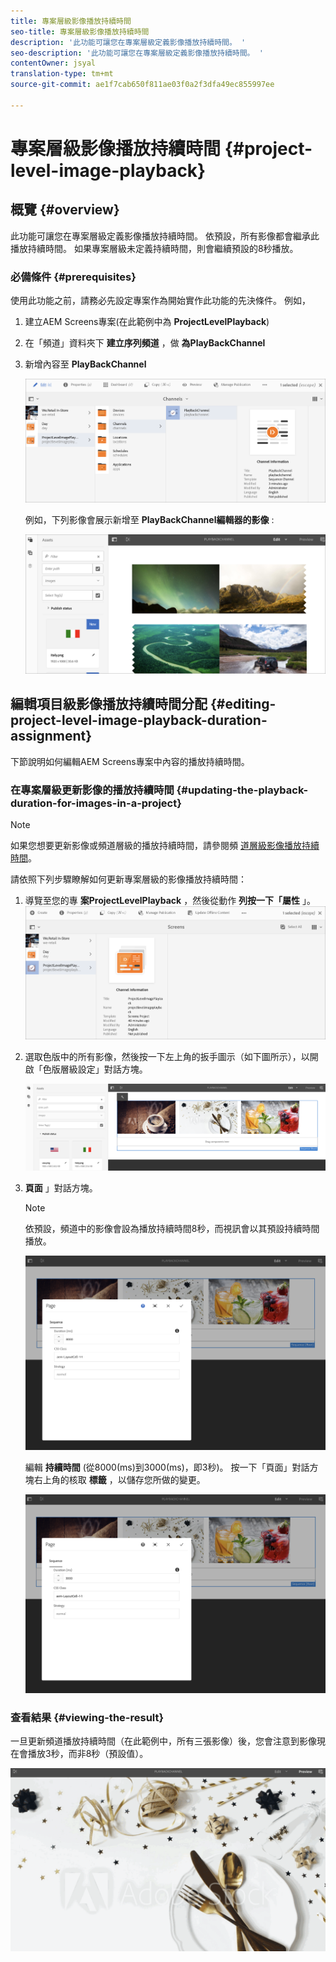 ```yaml
---
title: 專案層級影像播放持續時間
seo-title: 專案層級影像播放持續時間
description: '此功能可讓您在專案層級定義影像播放持續時間。 '
seo-description: '此功能可讓您在專案層級定義影像播放持續時間。 '
contentOwner: jsyal
translation-type: tm+mt
source-git-commit: ae1f7cab650f811ae03f0a2f3dfa49ec855997ee

---
```



# 專案層級影像播放持續時間 {#project-level-image-playback}

## 概覽 {#overview}

此功能可讓您在專案層級定義影像播放持續時間。 依預設，所有影像都會繼承此播放持續時間。 如果專案層級未定義持續時間，則會繼續預設的8秒播放。

### 必備條件 {#prerequisites}

使用此功能之前，請務必先設定專案作為開始實作此功能的先決條件。 例如，

1. 建立AEM Screens專案(在此範例中為 **ProjectLevelPlayback**)

1. 在「頻道」資料夾下 **建立序列頻道** ，做 **為PlayBackChannel**

1. 新增內容至 **PlayBackChannel**

   ![資產](assets/image_playback1.png)

   例如，下列影像會展示新增至 **PlayBackChannel編輯器的影像** :

   ![資產](assets/image_playback2.png)

## 編輯項目級影像播放持續時間分配 {#editing-project-level-image-playback-duration-assignment}

下節說明如何編輯AEM Screens專案中內容的播放持續時間。

### 在專案層級更新影像的播放持續時間 {#updating-the-playback-duration-for-images-in-a-project}


>[!NOTE]
>如果您想要更新影像或頻道層級的播放持續時間，請參閱頻 [道層級影像播放持續時間](channel-level-image-playback.md)。

請依照下列步驟瞭解如何更新專案層級的影像播放持續時間：

1. 導覽至您的專 **案ProjectLevelPlayback** ，然後從動作 **列按一下「屬性** 」。
   ![資產](assets/image_playback3.png)

1. 選取色版中的所有影像，然後按一下左上角的扳手圖示（如下圖所示），以開啟「色版層級設定」對話方塊。

   ![screen_shot_2019-06-25at95945am](assets/screen_shot_2019-06-25at95945am.png)

1. **頁面** 」對話方塊。

   >[!NOTE]
   >
   >依預設，頻道中的影像會設為播放持續時間8秒，而視訊會以其預設持續時間播放。

   ![screen_shot_2019-06-25at100343am](assets/screen_shot_2019-06-25at100343am.png)

   編輯 **持續時間** (從8000(ms)到3000(ms)，即3秒)。 按一下「頁面」對話方塊右上角的核取 **標籤** ，以儲存您所做的變更。

   ![screen_shot_2019-06-25at101527am](assets/screen_shot_2019-06-25at101527am.png)

### 查看結果 {#viewing-the-result}

一旦更新頻道播放持續時間（在此範例中，所有三張影像）後，您會注意到影像現在會播放3秒，而非8秒（預設值）。

![channel_preview](assets/channel_preview.gif)


